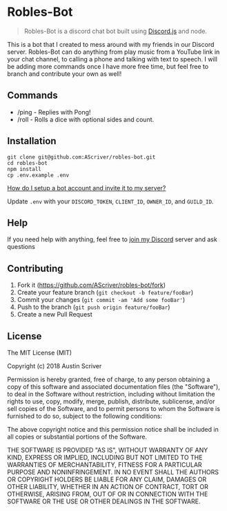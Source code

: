 # Robles-Bot

> Robles-Bot is a discord chat bot built using [Discord.js](https://discord.js.org/#/) and node.

This is a bot that I created to mess around with my friends in our Discord server. Robles-Bot can do anything from play music from a YouTube link in your chat channel, to calling a phone and talking with text to speech. I will be adding more commands once I have more free time, but feel free to branch and contribute your own as well!

## Commands

- /ping - Replies with Pong!
- /roll - Rolls a dice with optional sides and count.

## Installation

```
git clone git@github.com:AScriver/robles-bot.git
cd robles-bot
npm install
cp .env.example .env
```

[How do I setup a bot account and invite it to my server?](https://discordpy.readthedocs.io/en/rewrite/discord.html)

Update `.env` with your `DISCORD_TOKEN`, `CLIENT_ID`, `OWNER_ID`, and `GUILD_ID`.

## Help

If you need help with anything, feel free to [join my Discord](https://discord.gg/Bm7mnzh) server and ask questions

## Contributing

1. Fork it (<https://github.com/AScriver/robles-bot/fork>)
2. Create your feature branch (`git checkout -b feature/fooBar`)
3. Commit your changes (`git commit -am 'Add some fooBar'`)
4. Push to the branch (`git push origin feature/fooBar`)
5. Create a new Pull Request

## License

The MIT License (MIT)

Copyright (c) 2018 Austin Scriver

Permission is hereby granted, free of charge, to any person obtaining a copy of this software and associated documentation files (the "Software"), to deal in the Software without restriction, including without limitation the rights to use, copy, modify, merge, publish, distribute, sublicense, and/or sell copies of the Software, and to permit persons to whom the Software is furnished to do so, subject to the following conditions:

The above copyright notice and this permission notice shall be included in all copies or substantial portions of the Software.

THE SOFTWARE IS PROVIDED "AS IS", WITHOUT WARRANTY OF ANY KIND, EXPRESS OR IMPLIED, INCLUDING BUT NOT LIMITED TO THE WARRANTIES OF MERCHANTABILITY, FITNESS FOR A PARTICULAR PURPOSE AND NONINFRINGEMENT. IN NO EVENT SHALL THE AUTHORS OR COPYRIGHT HOLDERS BE LIABLE FOR ANY CLAIM, DAMAGES OR OTHER LIABILITY, WHETHER IN AN ACTION OF CONTRACT, TORT OR OTHERWISE, ARISING FROM, OUT OF OR IN CONNECTION WITH THE SOFTWARE OR THE USE OR OTHER DEALINGS IN THE SOFTWARE.
